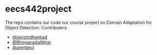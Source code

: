 # eecs442project

The repo contains our code our course project on Domain Adaptation for Object Detection.
Contributers:
- [@janismdhanbad](https://github.com/janismdhanbad)
- [@BhingaradiaNihar](https://github.com/BhingaradiaNihar) 
- [@arenbecl](https://github.com/arenbecl)
